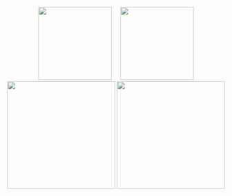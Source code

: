 <p align="center">
<a href="https://github.com/enty8080">
<img height="170" src="https://github-readme-stats.vercel.app/api?username=enty8080&show_icons=true&include_all_commits=true&theme=react&cache_seconds=3200&hide_border=true&layout=compact" /></a>
&nbsp;&nbsp;&nbsp;
<img height="170" src="https://github-readme-stats.vercel.app/api/top-langs/?username=enty8080&show_icons=true&include_all_commits=true&theme=react&cache_seconds=3200&hide_border=true&layout=compact" />
</a>
<a href="https://github.com/enty8080">
<img height="250" src="https://metrics.lecoq.io/enty8080?template=classic" /></a>
<img height="250" src="https://github-profile-trophy.vercel.app/?username=enty8080&theme=nord" /></a>
</a>
</p>
